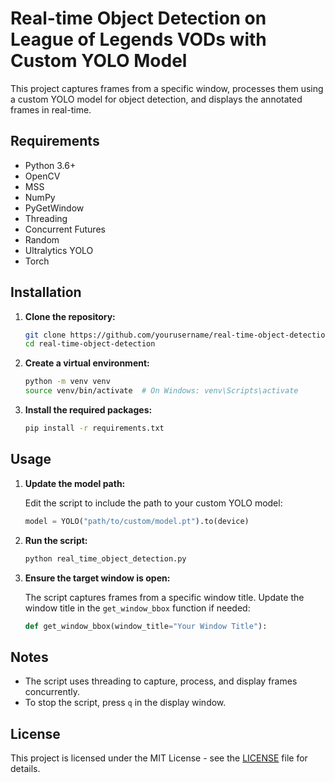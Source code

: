 # Real-time Object Detection on League of Legends VODs with Custom YOLO Model

This project captures frames from a specific window, processes them using a custom YOLO model for object detection, and displays the annotated frames in real-time.

## Requirements

- Python 3.6+
- OpenCV
- MSS
- NumPy
- PyGetWindow
- Threading
- Concurrent Futures
- Random
- Ultralytics YOLO
- Torch

## Installation

1. **Clone the repository:**

    ```bash
    git clone https://github.com/yourusername/real-time-object-detection.git
    cd real-time-object-detection
    ```

2. **Create a virtual environment:**

    ```bash
    python -m venv venv
    source venv/bin/activate  # On Windows: venv\Scripts\activate
    ```

3. **Install the required packages:**

    ```bash
    pip install -r requirements.txt
    ```

## Usage

1. **Update the model path:**

    Edit the script to include the path to your custom YOLO model:
    ```python
    model = YOLO("path/to/custom/model.pt").to(device)
    ```

2. **Run the script:**

    ```bash
    python real_time_object_detection.py
    ```

3. **Ensure the target window is open:**

    The script captures frames from a specific window title. Update the window title in the `get_window_bbox` function if needed:
    ```python
    def get_window_bbox(window_title="Your Window Title"):
    ```

## Notes

- The script uses threading to capture, process, and display frames concurrently.
- To stop the script, press `q` in the display window.

## License

This project is licensed under the MIT License - see the [LICENSE](LICENSE) file for details.
